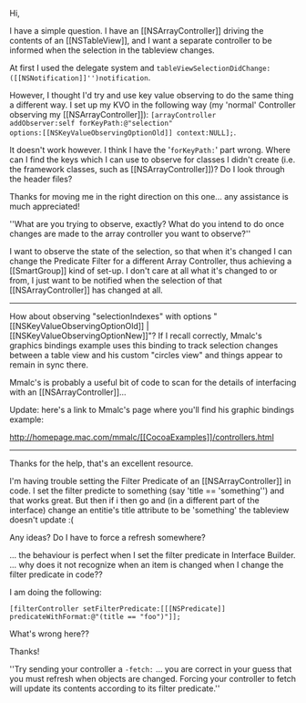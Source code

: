 Hi,

I have a simple question. I have an [[NSArrayController]] driving the contents of an [[NSTableView]], and I want a separate controller to be informed when the selection in the tableview changes.

At first I used the delegate system and <code>tableViewSelectionDidChange:([[NSNotification]]'')notification</code>.

However, I thought I'd try and use key value observing to do the same thing a different way. I set up my KVO in the following way (my 'normal' Controller observing my [[NSArrayController]]): <code>[arrayController addObserver:self forKeyPath:@"selection" options:[[NSKeyValueObservingOptionOld]] context:NULL];</code>.

It doesn't work however. I think I have the '<code>forKeyPath:</code>' part wrong. Where can I find the keys which I can use to observe for classes I didn't create (i.e. the framework classes, such as [[NSArrayController]])? Do I look through the header files?

Thanks for moving me in the right direction on this one... any assistance is much appreciated!

''What are you trying to observe, exactly? What do you intend to do once changes are made to the array controller you want to observe?''

I want to observe the state of the selection, so that when it's changed I can change the Predicate Filter for a different Array Controller, thus achieving a [[SmartGroup]] kind of set-up. I don't care at all what it's changed to or from, I just want to be notified when the selection of that [[NSArrayController]] has changed at all.

----

How about observing "selectionIndexes" with options "[[NSKeyValueObservingOptionOld]] | [[NSKeyValueObservingOptionNew]]"? If I recall correctly, Mmalc's graphics bindings example uses this binding to track selection changes between a table view and his custom "circles view" and things appear to remain in sync there. 

Mmalc's is probably a useful bit of code to scan for the details of interfacing with an [[NSArrayController]]...

Update: here's a link to Mmalc's page where you'll find his graphic bindings example:

http://homepage.mac.com/mmalc/[[CocoaExamples]]/controllers.html

----

Thanks for the help, that's an excellent resource.

I'm having trouble setting the Filter Predicate of an [[NSArrayController]] in code. I set the filter predicte to something (say 'title == 'something'') and that works great. But then if i then go and (in a different part of the interface) change an entitie's title attribute to be 'something' the tableview doesn't update :(

Any ideas? Do I have to force a refresh somewhere?

... the behaviour is perfect when I set the filter predicate in Interface Builder. ... why does it not recognize when an item is changed when I change the filter predicate in code??

I am doing the following:

<code>[filterController setFilterPredicate:[[[NSPredicate]] predicateWithFormat:@"(title == \"foo\")"]];</code>

What's wrong here??

Thanks!

''Try sending your controller a <code>-fetch:</code> ... you are correct in your guess that you must refresh when objects are changed. Forcing your controller to fetch will update its contents according to its filter predicate.''